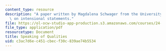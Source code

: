```yaml
---
content_type: resource
description: "A paper written by Magdalena Schwager from the University of G\xF6ttingen\
  \ on intensional statements."
file: https://ol-ocw-studio-app-production.s3.amazonaws.com/courses/24-973-advanced-semantics-spring-2009/c3ac7d6ec451cbecf30c839ae74b5534_MIT24_973s09_read01.pdf
file_type: application/pdf
resourcetype: Document
title: Speaking of Qualities
uid: c3ac7d6e-c451-cbec-f30c-839ae74b5534
---
```

